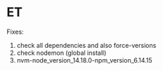 # ET
Fixes:
1. check all dependencies and also force-versions
2. check nodemon (global install)
3. nvm-node_version_14.18.0-npm_version_6.14.15
